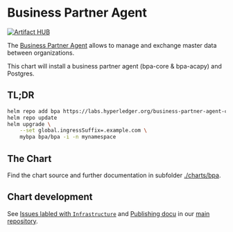 # Business Partner Agent

[![Artifact HUB](https://img.shields.io/endpoint?url=https://artifacthub.io/badge/repository/business-partner-agent)](https://artifacthub.io/packages/search?repo=business-partner-agent)

The [Business Partner Agent](https://github.com/hyperledger-labs/business-partner-agent/) allows to manage and exchange master data between organizations.

This chart will install a business partner agent (bpa-core & bpa-acapy) and Postgres.

## TL;DR

```sh
helm repo add bpa https://labs.hyperledger.org/business-partner-agent-chart/
helm repo update
helm upgrade \
	--set global.ingressSuffix=.example.com \
   	mybpa bpa/bpa -i -n mynamespace
```

## The Chart

Find the chart source and further documentation in subfolder [./charts/bpa](./charts/bpa).

## Chart development

See [Issues labled with `Infrastructure`](https://github.com/hyperledger-labs/business-partner-agent/issues?q=is%3Aissue+is%3Aopen+label%3Ainfrastructure) and [Publishing docu](https://github.com/hyperledger-labs/business-partner-agent/blob/master/PUBLISHING.md) in our [main repository](https://github.com/hyperledger-labs/business-partner-agent/).

